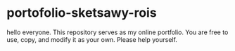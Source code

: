 # portofolio-sketsawy-rois
hello everyone. This repository serves as my online portfolio. 
You are free to use, copy, and modify it as your own. Please help yourself.
